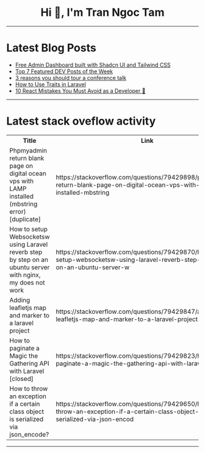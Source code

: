<h1 align="center">Hi 👋, I'm Tran Ngoc Tam</h1>

---

# Latest Blog Posts 
<!-- BLOG-POST-LIST:START -->
- [Free Admin Dashboard built with Shadcn UI and Tailwind CSS](https://dev.to/fredy/free-admin-dashboard-built-with-shadcn-ui-and-tailwind-css-2akj)
- [Top 7 Featured DEV Posts of the Week](https://dev.to/devteam/top-7-featured-dev-posts-of-the-week-157k)
- [3 reasons you should tour a conference talk](https://dev.to/whitep4nth3r/3-reasons-you-should-tour-a-conference-talk-3n94)
- [How to Use Traits in Laravel](https://dev.to/websilvercraft/how-to-use-traits-in-laravel-5232)
- [10 React Mistakes You Must Avoid as a Developer 🚀](https://dev.to/kelvincode1234/10-react-mistakes-you-must-avoid-as-a-developer-4mpl)
<!-- BLOG-POST-LIST:END -->

---

# Latest stack oveflow activity
<table>
  <tr><th>Title</th><th>Link</th></tr>
  <!-- STACKOVERFLOW:START --><tr><td>Phpmyadmin return blank page on digital ocean vps with LAMP installed &lpar;mbstring error&rpar; [duplicate]</td><td>https://stackoverflow.com/questions/79429898/phpmyadmin-return-blank-page-on-digital-ocean-vps-with-lamp-installed-mbstring</td></tr><tr><td>How to setup Websocketsw using Laravel reverb step by step on an ubuntu server with nginx, my does not work</td><td>https://stackoverflow.com/questions/79429870/how-to-setup-websocketsw-using-laravel-reverb-step-by-step-on-an-ubuntu-server-w</td></tr><tr><td>Adding leafletjs map and marker to a laravel project</td><td>https://stackoverflow.com/questions/79429847/adding-leafletjs-map-and-marker-to-a-laravel-project</td></tr><tr><td>How to paginate a Magic the Gathering API with Laravel [closed]</td><td>https://stackoverflow.com/questions/79429823/how-to-paginate-a-magic-the-gathering-api-with-laravel</td></tr><tr><td>How to throw an exception if a certain class object is serialized via json_encode?</td><td>https://stackoverflow.com/questions/79429650/how-to-throw-an-exception-if-a-certain-class-object-is-serialized-via-json-encod</td></tr><!-- STACKOVERFLOW:END -->
</table>

---


